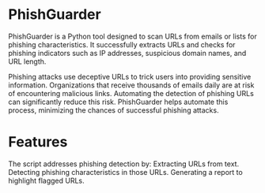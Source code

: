 # PhishGuarder
PhishGuarder is a Python tool designed to scan URLs from emails or lists for phishing characteristics. It successfully extracts URLs and checks for phishing indicators such as IP addresses, suspicious domain names, and URL length.

Phishing attacks use deceptive URLs to trick users into providing sensitive information. Organizations that receive thousands of emails daily are at risk of encountering malicious links. Automating the detection of phishing URLs can significantly reduce this risk. PhishGuarder helps automate this process, minimizing the chances of successful phishing attacks.

# Features
The script addresses phishing detection by:
Extracting URLs from text.
Detecting phishing characteristics in those URLs.
Generating a report to highlight flagged URLs.

